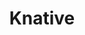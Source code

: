 ---
title: Knative
toc: true
weight: 202
indent: true
redirect_to: https://github.com/crossplane/tbs/tree/master/episodes/15
---